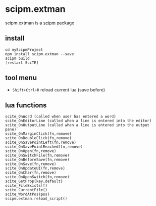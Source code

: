 # scipm.extman

scipm.extman is a [scipm](https://github.com/aminassian/scipm) package

## install

```
cd myScipmProject
npm install scipm.extman --save
scipm build
[restart SciTE]
```

## tool menu

- ``Shift+Ctrl+R`` reload current lua (save before)

## lua functions

```
scite_OnWord (called when user has entered a word)
scite_OnEditorLine (called when a line is entered into the editor)
scite_OnOutputLine (called when a line is entered into the output pane)
scite_OnMarginClick(fn,remove)
scite_OnDoubleClick(fn,remove)
scite_OnSavePointLeft(fn,remove)
scite_OnSavePointReached(fn,remove)
scite_OnOpen(fn,remove)
scite_OnSwitchFile(fn,remove)
scite_OnBeforeSave(fn,remove)
scite_OnSave(fn,remove)
scite_OnUpdateUI(fn,remove)
scite_OnChar(fn,remove)
scite_OnOpenSwitch(fn,remove)
scite_GetProp(key,default)
scite_FileExists(f)
scite_CurrentFile()
scite_WordAtPos(pos)
scipm.extman.reload_script()
```
